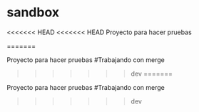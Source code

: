 # sandbox
<<<<<<< HEAD
<<<<<<< HEAD
Proyecto para hacer pruebas


=======

Proyecto para hacer pruebas
#Trabajando con merge
>>>>>>> dev
=======

Proyecto para hacer pruebas
#Trabajando con merge
>>>>>>> dev
